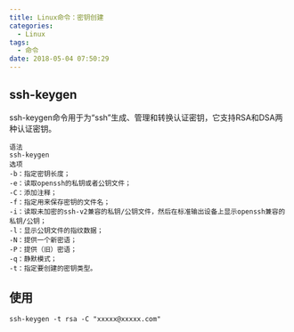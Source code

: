 ```yaml
---
title: Linux命令：密钥创建
categories:
  - Linux
tags:
  - 命令
date: 2018-05-04 07:50:29
---
```



## ssh-keygen
ssh-keygen命令用于为“ssh”生成、管理和转换认证密钥，它支持RSA和DSA两种认证密钥。

```
语法
ssh-keygen
选项
-b：指定密钥长度；
-e：读取openssh的私钥或者公钥文件；
-C：添加注释；
-f：指定用来保存密钥的文件名；
-i：读取未加密的ssh-v2兼容的私钥/公钥文件，然后在标准输出设备上显示openssh兼容的私钥/公钥；
-l：显示公钥文件的指纹数据；
-N：提供一个新密语；
-P：提供（旧）密语；
-q：静默模式；
-t：指定要创建的密钥类型。
```

## 使用
```
ssh-keygen -t rsa -C "xxxxx@xxxxx.com"  
```